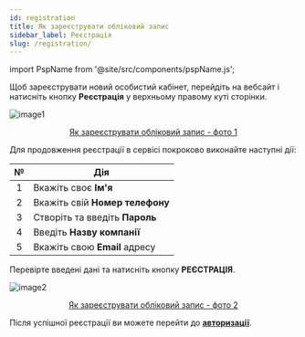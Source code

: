 ```yaml
---
id: registration
title: Як зареєструвати обліковий запис
sidebar_label: Реєстрація
slug: /registration/
---
```


import PspName from '@site/src/components/pspName.js';

Щоб зареєструвати новий особистий кабінет, перейдіть на вебсайт **<PspName />** і натисніть кнопку **Реєстрація** у верхньому правому куті сторінки.

![image1](/img/uk/general_registration/image1.png "Як зареєструвати обліковий запис") <center><u>Як зареєструвати обліковий запис - фото 1</u></center>

Для продовження реєстрації в сервісі покроково виконайте наступні дії:

|  №  | Дія |
| :-: | --- |
| 1 | Вкажіть своє **Ім'я** |
| 2 | Вкажіть свій **Номер телефону** |
| 3 | Створіть та введіть **Пароль** |
| 4 | Введіть **Назву компанії** |
| 5 | Вкажіть свою **Email** адресу |

Перевірте введені дані та натисніть кнопку **РЕЄСТРАЦІЯ**.

![image2](/img/uk/general_registration/image2.png "Як зареєструвати обліковий запис") <center><u>Як зареєструвати обліковий запис - фото 2</u></center>

Після успішної реєстрації ви можете перейти до [**авторизації**](login.md).
